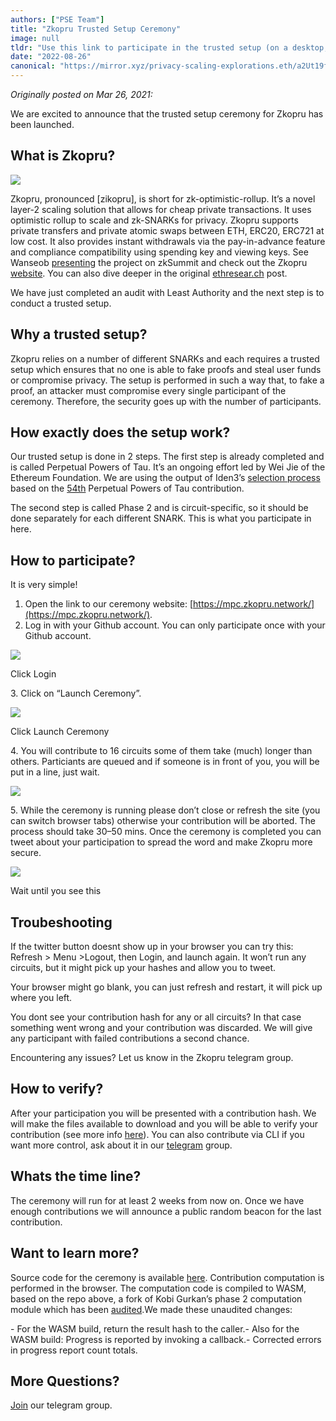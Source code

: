```yaml
---
authors: ["PSE Team"]
title: "Zkopru Trusted Setup Ceremony"
image: null
tldr: "Use this link to participate in the trusted setup (on a desktop, mobile isn’t recommended): [https://mpc.zkopru.network/](https://mpc.zkopru.network/)"
date: "2022-08-26"
canonical: "https://mirror.xyz/privacy-scaling-explorations.eth/a2Ut19fwRGNJoCd-IoQadyn3sUMRgGNSfRgHEc4iGhw"
---
```


_Originally posted on Mar 26, 2021:_

We are excited to announce that the trusted setup ceremony for Zkopru has been launched.

## What is Zkopru?

![](https://miro.medium.com/max/1400/1*CR-P2g6fjWIFtgmqtUdUvA.png)

Zkopru, pronounced \[zikopru\], is short for zk-optimistic-rollup. It’s a novel layer-2 scaling solution that allows for cheap private transactions. It uses optimistic rollup to scale and zk-SNARKs for privacy. Zkopru supports private transfers and private atomic swaps between ETH, ERC20, ERC721 at low cost. It also provides instant withdrawals via the pay-in-advance feature and compliance compatibility using spending key and viewing keys. See Wanseob [presenting](https://www.youtube.com/watch?v=443EZ0ndaio) the project on zkSummit and check out the Zkopru [website](https://zkopru.network/). You can also dive deeper in the original [ethresear.ch](https://ethresear.ch/t/zkopru-zk-optimistic-rollup-for-private-transactions/7717) post.

We have just completed an audit with Least Authority and the next step is to conduct a trusted setup.

## Why a trusted setup?

Zkopru relies on a number of different SNARKs and each requires a trusted setup which ensures that no one is able to fake proofs and steal user funds or compromise privacy. The setup is performed in such a way that, to fake a proof, an attacker must compromise every single participant of the ceremony. Therefore, the security goes up with the number of participants.

## How exactly does the setup work?

Our trusted setup is done in 2 steps. The first step is already completed and is called Perpetual Powers of Tau. It’s an ongoing effort led by Wei Jie of the Ethereum Foundation. We are using the output of Iden3’s [selection process](https://blog.hermez.io/hermez-zero-knowledge-proofs/) based on the [54th](https://github.com/weijiekoh/perpetualpowersoftau) Perpetual Powers of Tau contribution.

The second step is called Phase 2 and is circuit-specific, so it should be done separately for each different SNARK. This is what you participate in here.

## How to participate?

It is very simple!

1.  Open the link to our ceremony website: [https://mpc.zkopru.network/](https://mpc.zkopru.network/).
2.  Log in with your Github account. You can only participate once with your Github account.

![](https://miro.medium.com/max/736/1*4lc66pyFeyeFxR56FWlaZQ.png)

Click Login

3\. Click on “Launch Ceremony”.

![](https://miro.medium.com/max/942/1*gYzc5NI17iFZ1FK3wLIqSQ.png)

Click Launch Ceremony

4\. You will contribute to 16 circuits some of them take (much) longer than others. Particiants are queued and if someone is in front of you, you will be put in a line, just wait.

![](https://miro.medium.com/max/1352/1*_XiuefrTja0DCjTrz9PhPA.png)

5\. While the ceremony is running please don’t close or refresh the site (you can switch browser tabs) otherwise your contribution will be aborted. The process should take 30–50 mins. Once the ceremony is completed you can tweet about your participation to spread the word and make Zkopru more secure.

![](https://miro.medium.com/max/1216/1*BDUciwbSPkjDo-LqdLEzNw.png)

Wait until you see this

## Troubeshooting

If the twitter button doesnt show up in your browser you can try this: Refresh > Menu >Logout, then Login, and launch again. It won’t run any circuits, but it might pick up your hashes and allow you to tweet.

Your browser might go blank, you can just refresh and restart, it will pick up where you left.

You dont see your contribution hash for any or all circuits? In that case something went wrong and your contribution was discarded. We will give any participant with failed contributions a second chance.

Encountering any issues? Let us know in the Zkopru telegram group.

## How to verify?

After your participation you will be presented with a contribution hash. We will make the files available to download and you will be able to verify your contribution (see more info [here](https://github.com/glamperd/setup-mpc-ui#verifying-the-ceremony-files)). You can also contribute via CLI if you want more control, ask about it in our [telegram](https://t.me/zkopru) group.

## Whats the time line?

The ceremony will run for at least 2 weeks from now on. Once we have enough contributions we will announce a public random beacon for the last contribution.

## Want to learn more?

Source code for the ceremony is available [here](https://github.com/glamperd/setup-mpc-ui#verifying-the-ceremony-files). Contribution computation is performed in the browser. The computation code is compiled to WASM, based on the repo above, a fork of Kobi Gurkan’s phase 2 computation module which has been [audited](https://research.nccgroup.com/2020/06/24/security-considerations-of-zk-snark-parameter-multi-party-computation/).We made these unaudited changes:

\- For the WASM build, return the result hash to the caller.- Also for the WASM build: Progress is reported by invoking a callback.- Corrected errors in progress report count totals.

## More Questions?

[Join](https://t.me/zkopru) our telegram group.
